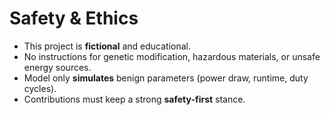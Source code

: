 # Safety & Ethics

- This project is **fictional** and educational.
- No instructions for genetic modification, hazardous materials, or unsafe energy sources.
- Model only **simulates** benign parameters (power draw, runtime, duty cycles).
- Contributions must keep a strong **safety-first** stance.
